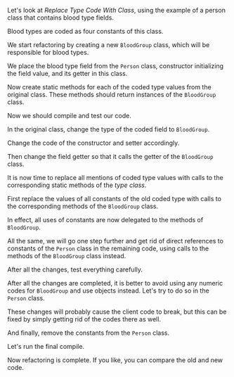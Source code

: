 Let's look at <i>Replace Type Code With Class</i>, using the example of a person class that contains blood type fields.

Blood types are coded as four constants of this class.

We start refactoring by creating a new <code>BloodGroup</code> class, which will be responsible for blood types.

We place the blood type field from the <code>Person</code> class, constructor initializing the field value, and its getter in this class.

Now create static methods for each of the coded type values from the original class. These methods should return instances of the <code>BloodGroup</code> class.

Now we should compile and test our code.

In the original class, change the type of the coded field to <code>BloodGroup</code>.

Change the code of the constructor and setter accordingly.

Then change the field getter so that it calls the getter of the <code>BloodGroup</code> class.

It is now time to replace all mentions of coded type values with calls to the corresponding static methods of the <i>type class</i>.

First replace the values of all constants of the old coded type with calls to the corresponding methods of the <code>BloodGroup</code> class.

In effect, all uses of constants are now delegated to the methods of <code>BloodGroup</code>.

All the same, we will go one step further and get rid of direct references to constants of the <code>Person</code> class in the remaining code, using calls to the methods of the <code>BloodGroup</code> class instead.

After all the changes, test everything carefully.

After all the changes are completed, it is better to avoid using any numeric codes for <code>BloodGroup</code> and use objects instead. Let's try to do so in the <code>Person</code> class.

These changes will probably cause the client code to break, but this can be fixed by simply getting rid of the codes there as well.

And finally, remove the constants from the <code>Person</code> class.

Let's run the final compile.

Now refactoring is complete. If you like, you can compare the old and new code.